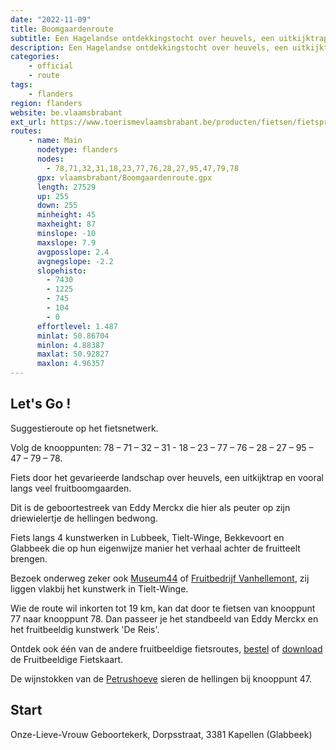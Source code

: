 ```yaml
---
date: "2022-11-09"
title: Boomgaardenroute
subtitle: Een Hagelandse ontdekkingstocht over heuvels, een uitkijktrap, wijnhellingen en vooral langs veel fruitboomgaarden
description: Een Hagelandse ontdekkingstocht over heuvels, een uitkijktrap, wijnhellingen en vooral langs veel fruitboomgaarden. Dit is de geboortestreek van Eddy Merckx die hier als peuter op zijn driewielertje de hellingen bedwong. De 4 bloesemkunstwerken vertellen het fascinerende verhaal achter de fruitteelt.
categories:
    - official
    - route
tags:
    - flanders
region: flanders
website: be.vlaamsbrabant
ext_url: https://www.toerismevlaamsbrabant.be/producten/fietsen/fietsproducten/boomgaardenroute/index.html
routes:
    - name: Main
      nodetype: flanders
      nodes:
        - 78,71,32,31,18,23,77,76,28,27,95,47,79,78
      gpx: vlaamsbrabant/Boomgaardenroute.gpx
      length: 27529
      up: 255
      down: 255
      minheight: 45
      maxheight: 87
      minslope: -10
      maxslope: 7.9
      avgposslope: 2.4
      avgnegslope: -2.2
      slopehisto:
        - 7430
        - 1225
        - 745
        - 104
        - 0
      effortlevel: 1.487
      minlat: 50.86704
      minlon: 4.88387
      maxlat: 50.92827
      maxlon: 4.96357
---
```


## Let's Go ! 

Suggestieroute op het fietsnetwerk.

Volg de knooppunten: 78 – 71 – 32 – 31 - 18 – 23 – 77 – 76 – 28 – 27 – 95 – 47 – 79 – 78.

Fiets door het gevarieerde landschap over heuvels, een uitkijktrap en vooral langs veel fruitboomgaarden.

Dit is de geboortestreek van Eddy Merckx die hier als peuter op zijn driewielertje de hellingen bedwong.

Fiets langs 4 kunstwerken in Lubbeek, Tielt-Winge, Bekkevoort en Glabbeek die op hun eigenwijze manier het verhaal achter de fruitteelt brengen.

Bezoek onderweg zeker ook [Museum44](https://www.toerismevlaamsbrabant.be/producten/bezoeken/bezienswaardigheden/museum-44/) of [Fruitbedrijf Vanhellemont](https://www.toerismevlaamsbrabant.be/producten/bezoeken/bezienswaardigheden/fruit-vanhellemont/), zij liggen vlakbij het kunstwerk in Tielt-Winge.

Wie de route wil inkorten tot 19 km, kan dat door te fietsen van knooppunt 77 naar knooppunt 78. Dan passeer je het standbeeld van Eddy Merckx en het fruitbeeldig kunstwerk 'De Reis'.

Ontdek ook één van de andere fruitbeeldige fietsroutes, [bestel](https://www.toerismevlaamsbrabant.be/publicaties/bloeiend-hageland-fietsen) of [download](https://www.toerismevlaamsbrabant.be/Images/fruitbeeldige-fietskaart-2021_tcm251-143863.pdf) de Fruitbeeldige Fietskaart.

De wijnstokken van de [Petrushoeve](https://www.toerismevlaamsbrabant.be/producten/bezoeken/bezienswaardigheden/wijndomein-petrushoeve/) sieren de hellingen bij knooppunt 47.

## Start

Onze-Lieve-Vrouw Geboortekerk, Dorpsstraat, 3381 Kapellen (Glabbeek)
